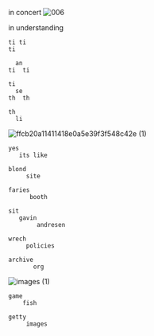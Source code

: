in concert
![006](https://github.com/user-attachments/assets/b096dd62-205f-4430-9c91-c2f423e45234)

in understanding
    
    ti ti
    ti
    
      an 
    ti  ti 
    
    ti
      se 
    th  th 
    
    th
      li

![ffcb20a11411418e0a5e39f3f548c42e (1)](https://github.com/user-attachments/assets/e72ab915-66c8-413a-af3a-ae25a2bb1879)

    yes
       its like 

    blond 
         site 
         
    faries
          booth
    
    sit
       gavin
            andresen
    
    wrech
         policies

    archive
           org

![images (1)](https://github.com/user-attachments/assets/2665a391-4b3f-497a-91cf-19fbcd850d98)

    game
        fish

    getty
         images
